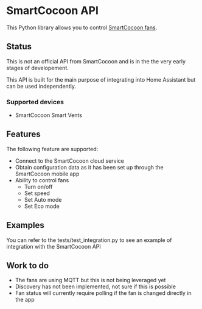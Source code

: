 # SmartCocoon API

This Python library allows you to control [SmartCocoon fans](https://mysmartcocoon.com/).

## Status

This is not an official API from SmartCocoon and is in the the very early stages of developement.

This API is built for the main purpose of integrating into Home Assistant but can be used independently.

### Supported devices

* SmartCocoon Smart Vents

## Features

The following feature are supported:

* Connect to the SmartCocoon cloud service
* Obtain configuration data as it has been set up through the SmartCocoon mobile app
* Ability to control fans
    * Turn on/off
    * Set speed
    * Set Auto mode
    * Set Eco mode

## Examples

You can refer to the tests/test_integration.py to see an example of integration with the
SmartCocoon API

## Work to do

* The fans are using MQTT but this is not being leveraged yet
* Discovery has not been implemented, not sure if this is possible
* Fan status will currently require polling if the fan is changed directly in the app